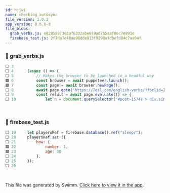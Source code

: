 ```yaml
---
id: hjjwi
name: checking autosync
file_version: 1.0.2
app_version: 0.6.8-0
file_blobs:
  grab_verbs.js: e8285887363af6332abe679ad755aaf0ec7e891e
  firebase_test.js: 2f7da7e48ae96dde913f9290afdbefd84c7aa04f
---
```


<!-- NOTE-swimm-snippet: the lines below link your snippet to Swimm -->
### 📄 grab_verbs.js
```javascript
⬜ 3      
⬜ 4      (async () => {
⬜ 5          // Makes the browser to be launched in a headful way
🟩 6          const browser = await puppeteer.launch();
🟩 7          const page = await browser.newPage();
⬜ 8          await page.goto('https://7esl.com/english-verbs/?fbclid=IwAR19ja03rrl8mHJZnWX8KGIMnMhnoFfdOOgOBGG1T60UD1EKR3pCr_S1B6I#Verbs_List_A');
⬜ 9          const result = await page.evaluate(() => {
⬜ 10             let n = document.querySelector("#post-15747 > div.single_post > div > div ").childNodes;
```

<br/>

<!-- NOTE-swimm-snippet: the lines below link your snippet to Swimm -->
### 📄 firebase_test.js
```javascript
⬜ 19     let playersRef = firebase.database().ref("sleep/");
⬜ 20     playersRef.set ({
⬜ 21         how: {
🟩 22             number: 1,
🟩 23             age: 30
⬜ 24         },
⬜ 25     });
⬜ 26     
```

<br/>

This file was generated by Swimm. [Click here to view it in the app](https://swimm-web-app.web.app/repos/Z2l0aHViJTNBJTNBQWJvdXRNZSUzQSUzQXNodWp1dXU=/docs/hjjwi).